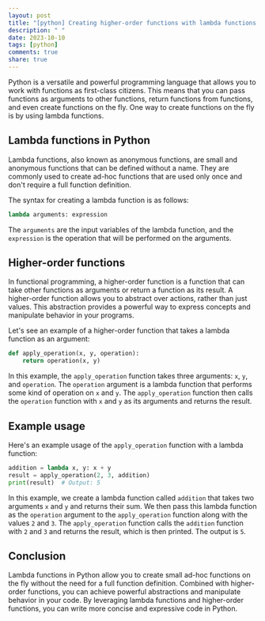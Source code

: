 ```yaml
---
layout: post
title: "[python] Creating higher-order functions with lambda functions in Python"
description: " "
date: 2023-10-10
tags: [python]
comments: true
share: true
---
```


Python is a versatile and powerful programming language that allows you to work with functions as first-class citizens. This means that you can pass functions as arguments to other functions, return functions from functions, and even create functions on the fly. One way to create functions on the fly is by using lambda functions.

## Lambda functions in Python

Lambda functions, also known as anonymous functions, are small and anonymous functions that can be defined without a name. They are commonly used to create ad-hoc functions that are used only once and don't require a full function definition.

The syntax for creating a lambda function is as follows:

```python
lambda arguments: expression
```

The `arguments` are the input variables of the lambda function, and the `expression` is the operation that will be performed on the arguments.

## Higher-order functions

In functional programming, a higher-order function is a function that can take other functions as arguments or return a function as its result. A higher-order function allows you to abstract over actions, rather than just values. This abstraction provides a powerful way to express concepts and manipulate behavior in your programs.

Let's see an example of a higher-order function that takes a lambda function as an argument:

```python
def apply_operation(x, y, operation):
    return operation(x, y)
```

In this example, the `apply_operation` function takes three arguments: `x`, `y`, and `operation`. The `operation` argument is a lambda function that performs some kind of operation on `x` and `y`. The `apply_operation` function then calls the `operation` function with `x` and `y` as its arguments and returns the result.

## Example usage

Here's an example usage of the `apply_operation` function with a lambda function:

```python
addition = lambda x, y: x + y
result = apply_operation(2, 3, addition)
print(result)  # Output: 5
```

In this example, we create a lambda function called `addition` that takes two arguments `x` and `y` and returns their sum. We then pass this lambda function as the `operation` argument to the `apply_operation` function along with the values `2` and `3`. The `apply_operation` function calls the `addition` function with `2` and `3` and returns the result, which is then printed. The output is `5`.

## Conclusion

Lambda functions in Python allow you to create small ad-hoc functions on the fly without the need for a full function definition. Combined with higher-order functions, you can achieve powerful abstractions and manipulate behavior in your code. By leveraging lambda functions and higher-order functions, you can write more concise and expressive code in Python.